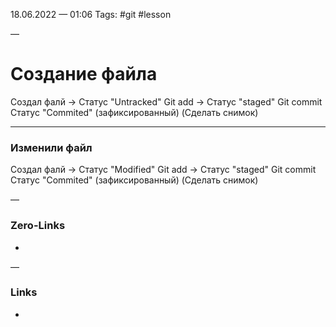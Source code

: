 18.06.2022 — 01:06
Tags: #git #lesson 

—
# Создание файла
Создал фалй → Статус "Untracked"
Git add → Статус "staged"
Git commit Статус "Commited" (зафиксированный) (Сделать снимок)

---

### Изменили файл
Создал фалй → Статус "Modified"
Git add → Статус "staged"
Git commit Статус "Commited" (зафиксированный) (Сделать снимок)

—
### Zero-Links 
- 

—
### Links
- 